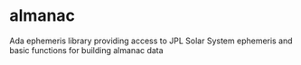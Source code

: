# almanac

Ada ephemeris library providing access to JPL Solar System ephemeris
and basic functions for building almanac data


